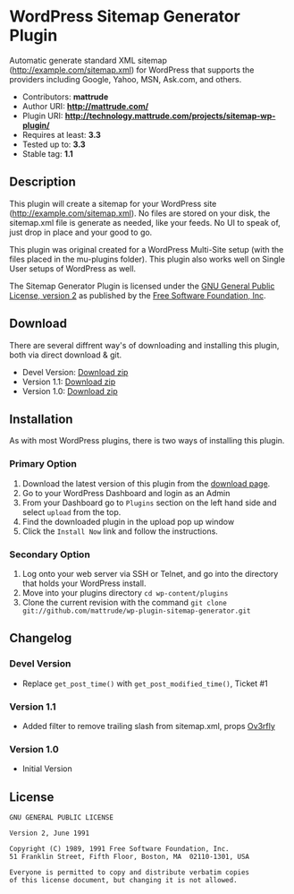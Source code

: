# WordPress Sitemap Generator Plugin
Automatic generate standard XML sitemap (http://example.com/sitemap.xml) for WordPress that supports the providers including Google, Yahoo, MSN, Ask.com, and others.

* Contributors: **mattrude**
* Author URI: **http://mattrude.com/**
* Plugin URI: **http://technology.mattrude.com/projects/sitemap-wp-plugin/**
* Requires at least: **3.3**
* Tested up to: **3.3**
* Stable tag: **1.1**

## Description
This plugin will create a sitemap for your WordPress site (http://example.com/sitemap.xml). No files are stored on your disk, the sitemap.xml file is generate as needed, like your feeds.  No UI to speak of, just drop in place and your good to go.

This plugin was original created for a WordPress Multi-Site setup (with the files placed in the mu-plugins folder).  This plugin also works well on Single User setups of WordPress as well.

The Sitemap Generator Plugin is licensed under the [GNU General Public License, version 2](http://www.gnu.org/licenses/old-licenses/gpl-2.0.html) as published by the [Free Software Foundation, Inc](http://www.gnu.org/).

## Download
There are several diffrent way's of downloading and installing this plugin, both via direct download & git.

* Devel Version: [Download zip](https://github.com/mattrude/wp-plugin-sitemap-generator/zipball/master)
* Version 1.1: [Download zip](https://github.com/downloads/mattrude/wp-plugin-sitemap-generator/sitemap-generator.v1.1.zip)
* Version 1.0: [Download zip](https://github.com/downloads/mattrude/wp-plugin-sitemap-generator/sitemap-generator.v1.0.zip)

## Installation
As with most WordPress plugins, there is two ways of installing this plugin.

### Primary Option

1. Download the latest version of this plugin from the [download page](https://github.com/mattrude/wp-plugin-sitemap-generator/downloads).
1. Go to your WordPress Dashboard and login as an Admin
1. From your Dashboard go to `Plugins` section on the left hand side and select `upload` from the top.
1. Find the downloaded plugin in the upload pop up window
1. Click the `Install Now` link and follow the instructions.

### Secondary Option

1. Log onto your web server via SSH or Telnet, and go into the directory that holds your WordPress install.
1. Move into your plugins directory `cd wp-content/plugins`
1. Clone the current revision with the command `git clone git://github.com/mattrude/wp-plugin-sitemap-generator.git`

## Changelog

### Devel Version
* Replace `get_post_time()` with `get_post_modified_time()`, Ticket #1

### Version 1.1
* Added filter to remove trailing slash from sitemap.xml, props [Ov3rfly](http://technology.mattrude.com/2011/10/07/wordpress-sitemap-generator-plugin/#comment-569)

### Version 1.0
* Initial Version

## License

    GNU GENERAL PUBLIC LICENSE
    
    Version 2, June 1991
    
    Copyright (C) 1989, 1991 Free Software Foundation, Inc.  
    51 Franklin Street, Fifth Floor, Boston, MA  02110-1301, USA
    
    Everyone is permitted to copy and distribute verbatim copies
    of this license document, but changing it is not allowed.
